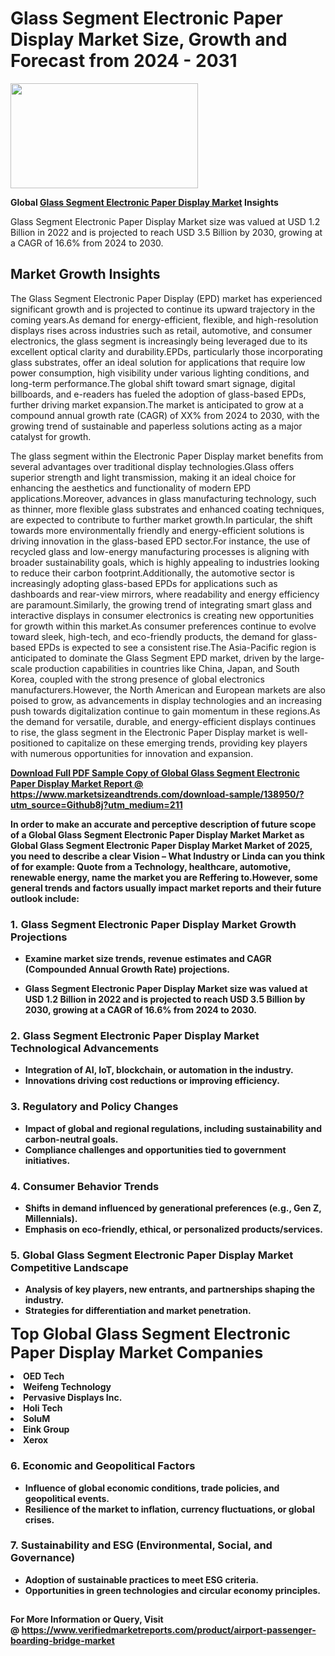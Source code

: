 <H1>Glass Segment Electronic Paper Display Market Size, Growth and Forecast from 2024 - 2031</H1><img class="aligncenter size-medium wp-image-584254" src="https://thirdeyenews.in/wp-content/uploads/2024/09/Global-Market-Research-300x168.jpeg" alt="" width="300" height="168" /><p><strong>Global&nbsp;<a href="https://www.marketsizeandtrends.com/download-sample/138950/?utm_source=Github8j?utm_medium=211">Glass Segment Electronic Paper Display Market</a> Insights</strong></p><p>Glass Segment Electronic Paper Display Market size was valued at USD 1.2 Billion in 2022 and is projected to reach USD 3.5 Billion by 2030, growing at a CAGR of 16.6% from 2024 to 2030.</p><p><h2>Market Growth Insights</h2> <p>The Glass Segment Electronic Paper Display (EPD) market has experienced significant growth and is projected to continue its upward trajectory in the coming years.As demand for energy-efficient, flexible, and high-resolution displays rises across industries such as retail, automotive, and consumer electronics, the glass segment is increasingly being leveraged due to its excellent optical clarity and durability.EPDs, particularly those incorporating glass substrates, offer an ideal solution for applications that require low power consumption, high visibility under various lighting conditions, and long-term performance.The global shift toward smart signage, digital billboards, and e-readers has fueled the adoption of glass-based EPDs, further driving market expansion.The market is anticipated to grow at a compound annual growth rate (CAGR) of XX% from 2024 to 2030, with the growing trend of sustainable and paperless solutions acting as a major catalyst for growth.</p> <p><strong><a href="sample_link_here"></a></strong></p> <p>The glass segment within the Electronic Paper Display market benefits from several advantages over traditional display technologies.Glass offers superior strength and light transmission, making it an ideal choice for enhancing the aesthetics and functionality of modern EPD applications.Moreover, advances in glass manufacturing technology, such as thinner, more flexible glass substrates and enhanced coating techniques, are expected to contribute to further market growth.In particular, the shift towards more environmentally friendly and energy-efficient solutions is driving innovation in the glass-based EPD sector.For instance, the use of recycled glass and low-energy manufacturing processes is aligning with broader sustainability goals, which is highly appealing to industries looking to reduce their carbon footprint.Additionally, the automotive sector is increasingly adopting glass-based EPDs for applications such as dashboards and rear-view mirrors, where readability and energy efficiency are paramount.Similarly, the growing trend of integrating smart glass and interactive displays in consumer electronics is creating new opportunities for growth within this market.As consumer preferences continue to evolve toward sleek, high-tech, and eco-friendly products, the demand for glass-based EPDs is expected to see a consistent rise.The Asia-Pacific region is anticipated to dominate the Glass Segment EPD market, driven by the large-scale production capabilities in countries like China, Japan, and South Korea, coupled with the strong presence of global electronics manufacturers.However, the North American and European markets are also poised to grow, as advancements in display technologies and an increasing push towards digitalization continue to gain momentum in these regions.As the demand for versatile, durable, and energy-efficient displays continues to rise, the glass segment in the Electronic Paper Display market is well-positioned to capitalize on these emerging trends, providing key players with numerous opportunities for innovation and expansion.<p><strong><a href="more_info_link_here"></p><p><span class=""><strong>Download Full PDF Sample Copy of Global Glass Segment Electronic Paper Display Market Report</strong> @ <a href="https://www.marketsizeandtrends.com/download-sample/138950/?utm_source=Github8j?utm_medium=211" target="_blank">https://www.marketsizeandtrends.com/download-sample/138950/?utm_source=Github8j?utm_medium=211</a></span></p><p>In order to make an accurate and perceptive description of future scope of a Global&nbsp;Glass Segment Electronic Paper Display Market Market as Global&nbsp;Glass Segment Electronic Paper Display Market Market of 2025, you need to describe a clear Vision &ndash; What Industry or Linda can you think of for example: Quote from a Technology, healthcare, automotive, renewable energy, name the market you are Reffering to.However, some general trends and factors usually impact market reports and their future outlook include:</p><h3>1.&nbsp;<strong>Glass Segment Electronic Paper Display Market Growth Projections</strong></h3><ul><li>Examine market size trends, revenue estimates and CAGR (Compounded Annual Growth Rate) projections.</li><li><p>Glass Segment Electronic Paper Display Market size was valued at USD 1.2 Billion in 2022 and is projected to reach USD 3.5 Billion by 2030, growing at a CAGR of 16.6% from 2024 to 2030.</p></li></ul><h3>2.&nbsp;<strong>Glass Segment Electronic Paper Display Market Technological Advancements</strong></h3><ul><li>Integration of AI, IoT, blockchain, or automation in the industry.</li><li>Innovations driving cost reductions or improving efficiency.</li></ul><h3>3.&nbsp;<strong>Regulatory and Policy Changes</strong></h3><ul><li>Impact of global and regional regulations, including sustainability and carbon-neutral goals.</li><li>Compliance challenges and opportunities tied to government initiatives.</li></ul><h3>4.&nbsp;<strong>Consumer Behavior Trends</strong></h3><ul><li>Shifts in demand influenced by generational preferences (e.g., Gen Z, Millennials).</li><li>Emphasis on eco-friendly, ethical, or personalized products/services.</li></ul><h3>5.&nbsp;<strong>Global Glass Segment Electronic Paper Display Market Competitive Landscape</strong></h3><ul><li>Analysis of key players, new entrants, and partnerships shaping the industry.</li><li>Strategies for differentiation and market penetration.</li></ul><p data-pm-slice="1 1 []"><span style="color: inherit; font-family: inherit; font-size: 25px;">Top Global Glass Segment Electronic Paper Display Market Companies</span></p><div class="" data-test-id=""><p><li>OED Tech</li><li> Weifeng Technology</li><li> Pervasive Displays Inc.</li><li> Holi Tech</li><li> SoluM</li><li> Eink Group</li><li> Xerox</li></p></div><h3>6.&nbsp;<strong>Economic and Geopolitical Factors</strong></h3><ul><li>Influence of global economic conditions, trade policies, and geopolitical events.</li><li>Resilience of the market to inflation, currency fluctuations, or global crises.</li></ul><h3>7.&nbsp;<strong>Sustainability and ESG (Environmental, Social, and Governance)</strong></h3><ul><li>Adoption of sustainable practices to meet ESG criteria.</li><li>Opportunities in green technologies and circular economy principles.</li></ul><h2><strong style="font-size: 14px;">For More Information or Query, Visit @&nbsp;</strong><a style="background-color: #ffffff; font-size: 14px;" href="https://www.marketsizeandtrends.com/report/glass-segment-electronic-paper-display-market/" target="_blank">https://www.verifiedmarketreports.com/product/airport-passenger-boarding-bridge-market</a></h2>